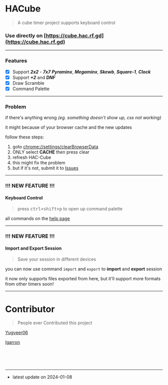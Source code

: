 <!-- README.md -->

# HACube
> A cube timer project supports keyboard control

### Use directly on [https://cube.hac.rf.gd](https://cube.hac.rf.gd)

---

### Features
- [x] Support _**2x2**_ - _**7x7**_ _**Pyraminx**_, _**Megaminx**_, _**Skewb**_, _**Square-1**_, _**Clock**_
- [x] Support _**\+2**_ and _**DNF**_
- [x] Draw Scramble
- [x] Command Palette

---

### Problem
if there's anything wrong
*(eg. something doesn't show up, css not working)*

it might because of your browser cache and the new updates

follow these steps: 
1. goto [chrome://settings/clearBrowserData](chrome://settings/clearBrowserData)
1. ONLY select **CACHE** then press clear
1. refresh HAC-Cube
1. this might fix the problem
1. but if it's not, submit it to [Issues](https://github.com/GhostShadow0316/HAC-Cube/issues)

---

### !!! NEW FEATURE !!!
#### Keyboard Control
> press <kbd>ctrl+shift+p</kbd> to open up command palette

all commands on the [help page](https://cube.hac.rf.gd/help.html)

---

### !!! NEW FEATURE !!!
#### Import and Export Session
> Save your session in different devices

you can now use command `import` and `export` to **import** and **export** session

it now only supports files exported from here, 
but it'll support more formats from other timers soon!

---

# Contributor
> People ever Contributed this project

[Yugveer06](https://github.com/Yugveer06)

[lgarron](https://github.com/lgarron)

<br><br><br>

---

- latest update on 2024-01-08
